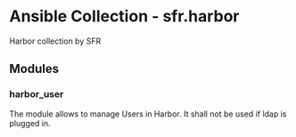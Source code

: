 # Ansible Collection - sfr.harbor

Harbor collection by SFR

## Modules

### harbor_user

The module allows to manage Users in Harbor. It shall not be used if ldap is plugged in.
